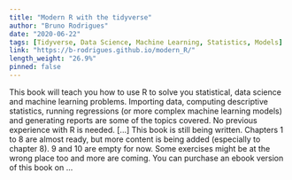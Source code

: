 ```yaml
---
title: "Modern R with the tidyverse"
author: "Bruno Rodrigues"
date: "2020-06-22"
tags: [Tidyverse, Data Science, Machine Learning, Statistics, Models]
link: "https://b-rodrigues.github.io/modern_R/"
length_weight: "26.9%"
pinned: false
---
```


This book will teach you how to use R to solve you statistical, data science and machine learning problems. Importing data, computing descriptive statistics, running regressions (or more complex machine learning models) and generating reports are some of the topics covered. No previous experience with R is needed. [...] This book is still being written. Chapters 1 to 8 are almost ready, but more content is being added
(especially to chapter 8). 9 and 10 are empty for now. Some exercises might be at the wrong place
too and more are coming. You can purchase an ebook version of this book on ...
